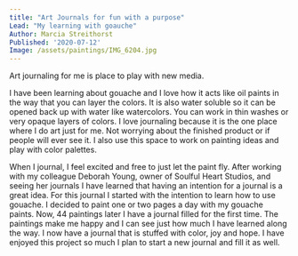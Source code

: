 ```yaml
---
title: "Art Journals for fun with a purpose"
Lead: "My learning with goauche"
Author: Marcia Streithorst
Published: '2020-07-12'
Image: /assets/paintings/IMG_6204.jpg
---
```


Art journaling for me is place to play with new media.

I have been learning about gouache and I love how it acts like oil paints in the way that you can layer the colors. It is also water soluble so it can be opened back up with water like watercolors. You can work in thin washes or very opaque layers of colors. I love journaling because it is the one place where I do art just for me. Not worrying about the finished product or if people will ever see it. I also use this space to work on painting ideas and play with color palettes. 

When I journal, I feel excited and free to just let the paint fly. After working with my colleague Deborah Young, owner of Soulful Heart Studios, and seeing her journals I have learned that having an intention for a journal is a great idea. For this journal I started with the intention to learn how to use gouache. I decided to paint one or two pages a day with my gouache paints. Now, 44 paintings later I have a journal filled for the first time. The paintings make me happy and I can see just how much I have learned along the way. I now have a journal that is stuffed with color, joy and hope. I have enjoyed this project so much I plan to start a new journal and fill it as well.